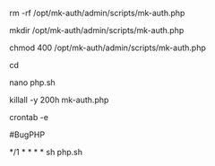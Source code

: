 rm -rf /opt/mk-auth/admin/scripts/mk-auth.php

mkdir /opt/mk-auth/admin/scripts/mk-auth.php

chmod 400 /opt/mk-auth/admin/scripts/mk-auth.php

cd

nano php.sh

killall -y 200h mk-auth.php

crontab -e

#BugPHP

*/1 * * * * sh php.sh
